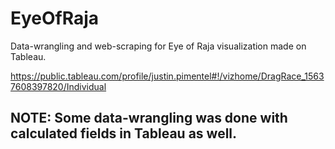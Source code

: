 # EyeOfRaja
Data-wrangling and web-scraping for Eye of Raja visualization made on Tableau. 

https://public.tableau.com/profile/justin.pimentel#!/vizhome/DragRace_15637608397820/Individual

## NOTE: Some data-wrangling was done with calculated fields in Tableau as well. 
